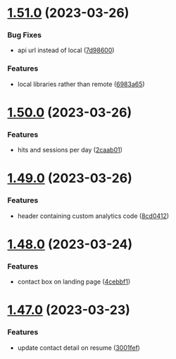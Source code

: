 # [1.51.0](https://github.com/MihaiNueleanu/blog/compare/1.50.0...1.51.0) (2023-03-26)


### Bug Fixes

* api url instead of local ([7d98600](https://github.com/MihaiNueleanu/blog/commit/7d98600bfe9955c5c6153110959be70c9a14b225))


### Features

* local libraries rather than remote ([6983a65](https://github.com/MihaiNueleanu/blog/commit/6983a65d7956253578cf6ef3ad444c9830016c6e))



# [1.50.0](https://github.com/MihaiNueleanu/blog/compare/1.49.0...1.50.0) (2023-03-26)


### Features

* hits and sessions per day ([2caab01](https://github.com/MihaiNueleanu/blog/commit/2caab01009566efa8a4bacf9ecbc6b4d08ca8338))



# [1.49.0](https://github.com/MihaiNueleanu/blog/compare/1.48.0...1.49.0) (2023-03-26)


### Features

* header containing custom analytics code ([8cd0412](https://github.com/MihaiNueleanu/blog/commit/8cd0412dfc01b52297fdba49696c7b7f3435b52d))



# [1.48.0](https://github.com/MihaiNueleanu/blog/compare/1.47.0...1.48.0) (2023-03-24)


### Features

* contact box on landing page ([4cebbf1](https://github.com/MihaiNueleanu/blog/commit/4cebbf12a046d421bf1d4f1db2319a4b1277cb80))



# [1.47.0](https://github.com/MihaiNueleanu/blog/compare/1.46.0...1.47.0) (2023-03-23)


### Features

* update contact detail on resume ([3001fef](https://github.com/MihaiNueleanu/blog/commit/3001fef38a7daf5745b209abd50c51c41f764284))



